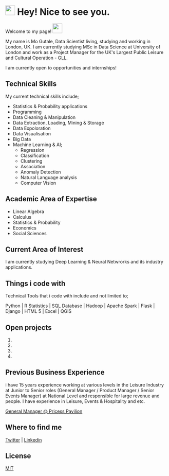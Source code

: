 # <h1><img src="https://emojis.slackmojis.com/emojis/images/1531849430/4246/blob-sunglasses.gif?1531849430" width="30"/> Hey! Nice to see you.</h1>

Welcome to my page! <img src="https://raw.githubusercontent.com/iampavangandhi/iampavangandhi/master/gifs/Hi.gif" width="30px"> 

My name is Mo Gutale, Data Scientist living, studying and working in London, UK.  I am currently studying MSc in Data Science at University of London and work as a Project Manager for the UK's Largest Public Leisure and Cultural Operation - GLL.  

I am currently open to opportunities and internships! 

## Technical Skills 

My current technical skills include;

* Statistics & Probability applications 
* Programming 
* Data Cleaning & Manipulation
* Data Extraction, Loading, Mining & Storage
* Data Expoloration
* Data Visualisation
* Big Data 
* Machine Learning & AI;
  * Regression
  * Classification
  * Clustering
  * Association
  * Anomaly Detection 
  * Natural Language analysis 
  * Computer Vision 

## Academic Area of Expertise 

- Linear Algebra
- Calculus 
- Statistics & Probability 
- Economics 
- Social Sciences 

## Current Area of Interest
I am currently studying Deep Learning & Neural Netwrorks and its industry applications. 

## Things i code with 

Technical Tools that i code with include and not limited to;

Python | R Statistics | SQL Database | Hadoop | Apache Spark | Flask | Django | HTML 5 | Excel | QGIS

## Open projects

1. 
2. 
3. 
4.

## Previous Business Experience 
i have 15 years experience working at various levels in the Leisure Industry at Junior to Senior roles (General Manager / Product Manager / Senior Events Manager) at National Level and responsible for large revenue and people.  I have experience in Leisure, Events & Hospitality and etc. 

[General Manager @ Pricess Pavilion](https://businesscornwall.co.uk/latest-news/2018/04/big-plans-for-princess-pavilion/)

## Where to find me
[Twitter](https://twitter.com/mgutale) | [Linkedin](https://uk.linkedin.com/in/mgutale)

## License
[MIT](https://choosealicense.com/licenses/mit/)
